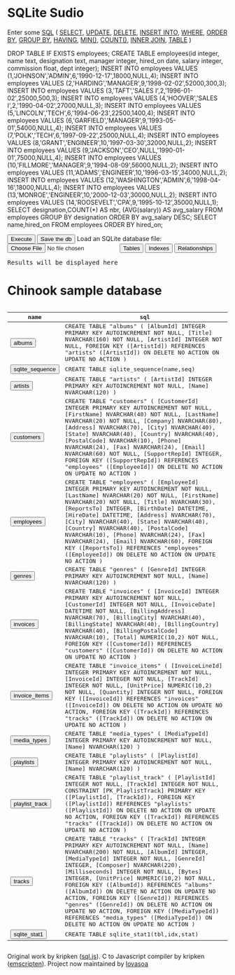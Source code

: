 <h1>SQLite Sudio</h1>
  <main>
    <label for='commands'>Enter some 
      <a href="https://www.w3schools.com/sql/default.asp">SQL</a></label> (
      <a href="https://www.w3schools.com/sql/sql_select.asp">SELECT</a>, 
      <a href="https://www.w3schools.com/sql/sql_update.asp">UPDATE</a>, 
      <a href="https://www.w3schools.com/sql/sql_delete.asp">DELETE</a>, 
      <a href="https://www.w3schools.com/sql/sql_insert.asp">INSERT INTO</a>, 
      <a href="https://www.w3schools.com/sql/sql_where.asp">WHERE</a>, 
      <a href="https://www.w3schools.com/sql/sql_orderby.asp">ORDER BY</a>, 
      <a href="https://www.w3schools.com/sql/sql_groupby.asp">GROUP BY</a>, 
      <a href="https://www.w3schools.com/sql/sql_having.asp">HAVING</a>, 
      <a href="https://www.w3schools.com/sql/sql_min_max.asp">MIN()</a>, 
      <a href="https://www.w3schools.com/sql/sql_count_avg_sum.asp">COUNT()</a>, 
      <a href="https://www.w3schools.com/sql/sql_join_inner.asp">INNER JOIN</a>, 
      <a href="https://www.w3schools.com/sql/sql_create_table.asp">TABLE</a> )
    <br>
    <p id="commands">
      DROP TABLE IF EXISTS employees;
      CREATE TABLE employees(id          integer,  name    text,
                             designation text,     manager integer,
                             hired_on    date,     salary  integer,
                             commission  float,    dept    integer);
      INSERT INTO employees VALUES (1,'JOHNSON','ADMIN',6,'1990-12-17',18000,NULL,4);
      INSERT INTO employees VALUES (2,'HARDING','MANAGER',9,'1998-02-02',52000,300,3);
      INSERT INTO employees VALUES (3,'TAFT','SALES I',2,'1996-01-02',25000,500,3);
      INSERT INTO employees VALUES (4,'HOOVER','SALES I',2,'1990-04-02',27000,NULL,3);
      INSERT INTO employees VALUES (5,'LINCOLN','TECH',6,'1994-06-23',22500,1400,4);
      INSERT INTO employees VALUES (6,'GARFIELD','MANAGER',9,'1993-05-01',54000,NULL,4);
      INSERT INTO employees VALUES (7,'POLK','TECH',6,'1997-09-22',25000,NULL,4);
      INSERT INTO employees VALUES (8,'GRANT','ENGINEER',10,'1997-03-30',32000,NULL,2);
      INSERT INTO employees VALUES (9,'JACKSON','CEO',NULL,'1990-01-01',75000,NULL,4);
      INSERT INTO employees VALUES (10,'FILLMORE','MANAGER',9,'1994-08-09',56000,NULL,2);
      INSERT INTO employees VALUES (11,'ADAMS','ENGINEER',10,'1996-03-15',34000,NULL,2);
      INSERT INTO employees VALUES (12,'WASHINGTON','ADMIN',6,'1998-04-16',18000,NULL,4);
      INSERT INTO employees VALUES (13,'MONROE','ENGINEER',10,'2000-12-03',30000,NULL,2);
      INSERT INTO employees VALUES (14,'ROOSEVELT','CPA',9,'1995-10-12',35000,NULL,1);
      SELECT designation,COUNT(*) AS nbr, (AVG(salary)) AS avg_salary FROM employees 
             GROUP BY designation ORDER BY avg_salary DESC;
      SELECT name,hired_on FROM employees 
             ORDER BY hired_on;
    </p>
    <button id="execute" class="button">Execute</button>
    <button id='savedb' class="button">Save the db</button>
    <label class="button">Load an SQLite database file: <input type='file' id='dbfile'></label>
    <button id='tables' class="button">Tables</button>
    <button id='indexes' class="button">Indexes</button>
    <button id='relationships' class="button">Relationships</button>
    <div id="error" class="error"></div>
    <pre id="output">Results will be displayed here</pre>
  </main>
<h1>Chinook sample database</h1>
    <pre id="output"><table><thead><tr><th>name</th><th>sql</th></tr></thead><tbody><tr><td><button onclick="tabledata('SELECT * FROM albums;')">albums </button></td><td>CREATE TABLE "albums"
(
    [AlbumId] INTEGER PRIMARY KEY AUTOINCREMENT NOT NULL,
    [Title] NVARCHAR(160)  NOT NULL,
    [ArtistId] INTEGER  NOT NULL,
    FOREIGN KEY ([ArtistId]) REFERENCES "artists" ([ArtistId]) 
		ON DELETE NO ACTION ON UPDATE NO ACTION
)</td></tr><tr><td><button onclick="tabledata('SELECT * FROM sqlite_sequence;')">sqlite_sequence </button></td><td>CREATE TABLE sqlite_sequence(name,seq)</td></tr><tr><td><button onclick="tabledata('SELECT * FROM artists;')">artists </button></td><td>CREATE TABLE "artists"
(
    [ArtistId] INTEGER PRIMARY KEY AUTOINCREMENT NOT NULL,
    [Name] NVARCHAR(120)
)</td></tr><tr><td><button onclick="tabledata('SELECT * FROM customers;')">customers </button></td><td>CREATE TABLE "customers"
(
    [CustomerId] INTEGER PRIMARY KEY AUTOINCREMENT NOT NULL,
    [FirstName] NVARCHAR(40)  NOT NULL,
    [LastName] NVARCHAR(20)  NOT NULL,
    [Company] NVARCHAR(80),
    [Address] NVARCHAR(70),
    [City] NVARCHAR(40),
    [State] NVARCHAR(40),
    [Country] NVARCHAR(40),
    [PostalCode] NVARCHAR(10),
    [Phone] NVARCHAR(24),
    [Fax] NVARCHAR(24),
    [Email] NVARCHAR(60)  NOT NULL,
    [SupportRepId] INTEGER,
    FOREIGN KEY ([SupportRepId]) REFERENCES "employees" ([EmployeeId]) 
		ON DELETE NO ACTION ON UPDATE NO ACTION
)</td></tr><tr><td><button onclick="tabledata('SELECT * FROM employees;')">employees </button></td><td>CREATE TABLE "employees"
(
    [EmployeeId] INTEGER PRIMARY KEY AUTOINCREMENT NOT NULL,
    [LastName] NVARCHAR(20)  NOT NULL,
    [FirstName] NVARCHAR(20)  NOT NULL,
    [Title] NVARCHAR(30),
    [ReportsTo] INTEGER,
    [BirthDate] DATETIME,
    [HireDate] DATETIME,
    [Address] NVARCHAR(70),
    [City] NVARCHAR(40),
    [State] NVARCHAR(40),
    [Country] NVARCHAR(40),
    [PostalCode] NVARCHAR(10),
    [Phone] NVARCHAR(24),
    [Fax] NVARCHAR(24),
    [Email] NVARCHAR(60),
    FOREIGN KEY ([ReportsTo]) REFERENCES "employees" ([EmployeeId]) 
		ON DELETE NO ACTION ON UPDATE NO ACTION
)</td></tr><tr><td><button onclick="tabledata('SELECT * FROM genres;')">genres </button></td><td>CREATE TABLE "genres"
(
    [GenreId] INTEGER PRIMARY KEY AUTOINCREMENT NOT NULL,
    [Name] NVARCHAR(120)
)</td></tr><tr><td><button onclick="tabledata('SELECT * FROM invoices;')">invoices </button></td><td>CREATE TABLE "invoices"
(
    [InvoiceId] INTEGER PRIMARY KEY AUTOINCREMENT NOT NULL,
    [CustomerId] INTEGER  NOT NULL,
    [InvoiceDate] DATETIME  NOT NULL,
    [BillingAddress] NVARCHAR(70),
    [BillingCity] NVARCHAR(40),
    [BillingState] NVARCHAR(40),
    [BillingCountry] NVARCHAR(40),
    [BillingPostalCode] NVARCHAR(10),
    [Total] NUMERIC(10,2)  NOT NULL,
    FOREIGN KEY ([CustomerId]) REFERENCES "customers" ([CustomerId]) 
		ON DELETE NO ACTION ON UPDATE NO ACTION
)</td></tr><tr><td><button onclick="tabledata('SELECT * FROM invoice_items;')">invoice_items </button></td><td>CREATE TABLE "invoice_items"
(
    [InvoiceLineId] INTEGER PRIMARY KEY AUTOINCREMENT NOT NULL,
    [InvoiceId] INTEGER  NOT NULL,
    [TrackId] INTEGER  NOT NULL,
    [UnitPrice] NUMERIC(10,2)  NOT NULL,
    [Quantity] INTEGER  NOT NULL,
    FOREIGN KEY ([InvoiceId]) REFERENCES "invoices" ([InvoiceId]) 
		ON DELETE NO ACTION ON UPDATE NO ACTION,
    FOREIGN KEY ([TrackId]) REFERENCES "tracks" ([TrackId]) 
		ON DELETE NO ACTION ON UPDATE NO ACTION
)</td></tr><tr><td><button onclick="tabledata('SELECT * FROM media_types;')">media_types </button></td><td>CREATE TABLE "media_types"
(
    [MediaTypeId] INTEGER PRIMARY KEY AUTOINCREMENT NOT NULL,
    [Name] NVARCHAR(120)
)</td></tr><tr><td><button onclick="tabledata('SELECT * FROM playlists;')">playlists </button></td><td>CREATE TABLE "playlists"
(
    [PlaylistId] INTEGER PRIMARY KEY AUTOINCREMENT NOT NULL,
    [Name] NVARCHAR(120)
)</td></tr><tr><td><button onclick="tabledata('SELECT * FROM playlist_track;')">playlist_track </button></td><td>CREATE TABLE "playlist_track"
(
    [PlaylistId] INTEGER  NOT NULL,
    [TrackId] INTEGER  NOT NULL,
    CONSTRAINT [PK_PlaylistTrack] PRIMARY KEY  ([PlaylistId], [TrackId]),
    FOREIGN KEY ([PlaylistId]) REFERENCES "playlists" ([PlaylistId]) 
		ON DELETE NO ACTION ON UPDATE NO ACTION,
    FOREIGN KEY ([TrackId]) REFERENCES "tracks" ([TrackId]) 
		ON DELETE NO ACTION ON UPDATE NO ACTION
)</td></tr><tr><td><button onclick="tabledata('SELECT * FROM tracks;')">tracks </button></td><td>CREATE TABLE "tracks"
(
    [TrackId] INTEGER PRIMARY KEY AUTOINCREMENT NOT NULL,
    [Name] NVARCHAR(200)  NOT NULL,
    [AlbumId] INTEGER,
    [MediaTypeId] INTEGER  NOT NULL,
    [GenreId] INTEGER,
    [Composer] NVARCHAR(220),
    [Milliseconds] INTEGER  NOT NULL,
    [Bytes] INTEGER,
    [UnitPrice] NUMERIC(10,2)  NOT NULL,
    FOREIGN KEY ([AlbumId]) REFERENCES "albums" ([AlbumId]) 
		ON DELETE NO ACTION ON UPDATE NO ACTION,
    FOREIGN KEY ([GenreId]) REFERENCES "genres" ([GenreId]) 
		ON DELETE NO ACTION ON UPDATE NO ACTION,
    FOREIGN KEY ([MediaTypeId]) REFERENCES "media_types" ([MediaTypeId]) 
		ON DELETE NO ACTION ON UPDATE NO ACTION
)</td></tr><tr><td><button onclick="tabledata('SELECT * FROM sqlite_stat1;')">sqlite_stat1 </button></td><td>CREATE TABLE sqlite_stat1(tbl,idx,stat)</td></tr></tbody></table></pre>
  </main>
  <footer>
    Original work by kripken (<a href="https://github.com/sql-js/sql.js">sql.js</a>).
    C to Javascript compiler by kripken (<a href="https://github.com/kripken/emscripten">emscripten</a>).
    Project now maintained by <a href="https://github.com/lovasoa">lovasoa</a>
  </footer>
